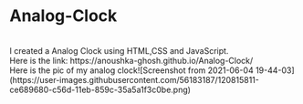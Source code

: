 # Analog-Clock
<br>
I created a Analog Clock using HTML,CSS and JavaScript.
<br>
Here is the link: https://anoushka-ghosh.github.io/Analog-Clock/
<br>
Here is the pic of my analog clock![Screenshot from 2021-06-04 19-44-03](https://user-images.githubusercontent.com/56183187/120815811-ce689680-c56d-11eb-859c-35a5a1f3c0be.png)
